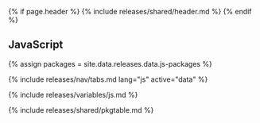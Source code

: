 {% if page.header %}
{% include releases/shared/header.md %}
{% endif %}

## JavaScript

{% assign packages = site.data.releases.data.js-packages %}

{% include releases/nav/tabs.md lang="js" active="data" %}

{% include releases/variables/js.md %}

{% include releases/shared/pkgtable.md %}